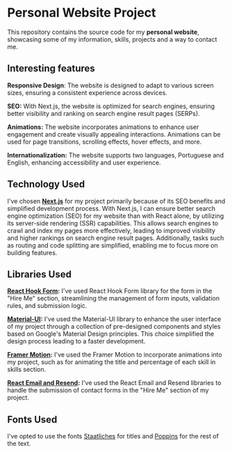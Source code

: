 # Personal Website Project

This repository contains the source code for my **personal website**, showcasing some of my information, skills, projects and a way to contact me.

## Interesting features

**Responsive Design**: The website is designed to adapt to various screen sizes, ensuring a consistent experience across devices.

**SEO:** With Next.js, the website is optimized for search engines, ensuring better visibility and ranking on search engine result pages (SERPs).

**Animations:** The website incorporates animations to enhance user engagement and create visually appealing interactions. Animations can be used for page transitions, scrolling effects, hover effects, and more.

**Internationalization:** The website supports two languages, Portuguese and English, enhancing accessibility and user experience.

## Technology Used

I've chosen **[Next.js](https://nextjs.org/)** for my project primarily because of its SEO benefits and simplified development process. With Next.js, I can ensure better search engine optimization (SEO) for my website than with React alone, by utilizing its server-side rendering (SSR) capabilities. This allows search engines to crawl and index my pages more effectively, leading to improved visibility and higher rankings on search engine result pages. Additionally, tasks such as routing and code splitting are simplified, enabling me to focus more on building features.

## Libraries Used

**[React Hook Form](https://react-hook-form.com/):**
I've used React Hook Form library for the form in the "Hire Me" section, streamlining the management of form inputs, validation rules, and submission logic.

**[Material-UI](https://mui.com/):** I've used the Material-UI library to enhance the user interface of my project through a collection of pre-designed components and styles based on Google's Material Design principles. This choice simplified the design process leading to a faster development.

**[Framer Motion]():** I've used the Framer Motion to incorporate animations into my project, such as for animating the title and percentage of each skill in skills section.

**[React Email and Resend]():** I've used the React Email and Resend libraries to handle the submission of contact forms in the "Hire Me" section of my project.

## Fonts Used

I've opted to use the fonts [Staatliches](https://fonts.google.com/specimen/Staatliches) for titles and [Poppins](https://fonts.google.com/specimen/Poppins?) for the rest of the text.
